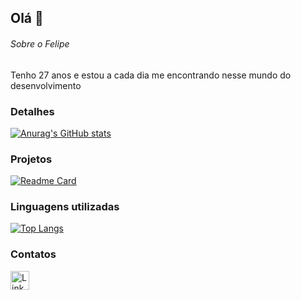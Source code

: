 ## Olá 👋


###### Sobre o Felipe
Tenho 27 anos e estou a cada dia me encontrando nesse mundo do desenvolvimento

### Detalhes

[![Anurag's GitHub stats](https://github-readme-stats.vercel.app/api?username=MarioFelipe14&show_icons=true&theme=dark)](https://github.com/anuraghazra/github-readme-stats)

### Projetos

[![Readme Card](https://github-readme-stats.vercel.app/api/pin/?username=MarioFelipe14&repo=efood.github.io&theme=dark)](https://github.com/anuraghazra/github-readme-stats)

### Linguagens utilizadas

[![Top Langs](https://github-readme-stats.vercel.app/api/top-langs/?username=MarioFelipe14&layout=compact)](https://github.com/anuraghazra/github-readme-stats)

### Contatos

[<img src='https://img.shields.io/badge/LinkedIn-0077B5?style=for-the-badge&logo=linkedin&logoColor=white' alt='Linkedin' height='30'>](https://www.linkedin.com/in/felipe-barbosa-frontend/)
